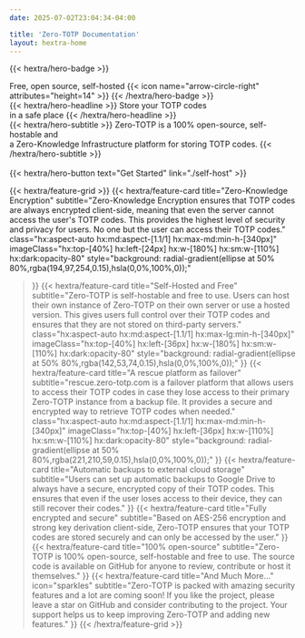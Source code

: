 ```yaml
---
date: 2025-07-02T23:04:34-04:00

title: 'Zero-TOTP Documentation'
layout: hextra-home
---
```


{{< hextra/hero-badge >}}
  <div class="hx:w-2 hx:h-2 hx:rounded-full hx:bg-primary-400"></div>
  <span>Free, open source, self-hosted</span>
  {{< icon name="arrow-circle-right" attributes="height=14" >}}
{{< /hextra/hero-badge >}}

<div class="hx:mt-6 hx:mb-6">
{{< hextra/hero-headline >}}
  Store your TOTP codes  &nbsp;<br class="hx:sm:block hx:hidden" />in a safe place
{{< /hextra/hero-headline >}}
</div>

<div class="hx:mb-12">
{{< hextra/hero-subtitle >}}
  Zero-TOTP is a 100% open-source, self-hostable and 
 &nbsp;<br class="hx:sm:block hx:hidden" />a Zero-Knowledge Infrastructure platform for storing TOTP codes.
{{< /hextra/hero-subtitle >}}
</div>
&nbsp;<br class="hx:sm:block hx:hidden" 
<div class="hx:mb-6">
{{< hextra/hero-button text="Get Started" link="./self-host" >}}
</div>
&nbsp;<br class="hx:sm:block hx:hidden" >
<div class="hx:mt-6"></div>

{{< hextra/feature-grid >}}
  {{< hextra/feature-card
    title="Zero-Knowledge Encryption"
    subtitle="Zero-Knowledge Encryption ensures that TOTP codes are always encrypted client-side, meaning that even the server cannot access the user's TOTP codes. This provides the highest level of security and privacy for users. No one but the user can access their TOTP codes."
    class="hx:aspect-auto hx:md:aspect-[1.1/1] hx:max-md:min-h-[340px]"
    imageClass="hx:top-[40%] hx:left-[24px] hx:w-[180%] hx:sm:w-[110%] hx:dark:opacity-80"
    style="background: radial-gradient(ellipse at 50% 80%,rgba(194,97,254,0.15),hsla(0,0%,100%,0));"
  >}}
  {{< hextra/feature-card
    title="Self-Hosted and Free"
    subtitle="Zero-TOTP is self-hostable and free to use. Users can host their own instance of Zero-TOTP on their own server or use a hosted version. This gives users full control over their TOTP codes and ensures that they are not stored on third-party servers."
    class="hx:aspect-auto hx:md:aspect-[1.1/1] hx:max-lg:min-h-[340px]"
    imageClass="hx:top-[40%] hx:left-[36px] hx:w-[180%] hx:sm:w-[110%] hx:dark:opacity-80"
    style="background: radial-gradient(ellipse at 50% 80%,rgba(142,53,74,0.15),hsla(0,0%,100%,0));"
  >}}
  {{< hextra/feature-card
    title="A rescue platform as failover"
    subtitle="rescue.zero-totp.com is a failover platform that allows users to access their TOTP codes in case they lose access to their primary Zero-TOTP instance from a backup file. It provides a secure and encrypted way to retrieve TOTP codes when needed."
    class="hx:aspect-auto hx:md:aspect-[1.1/1] hx:max-md:min-h-[340px]"
    imageClass="hx:top-[40%] hx:left-[36px] hx:w-[110%] hx:sm:w-[110%] hx:dark:opacity-80"
    style="background: radial-gradient(ellipse at 50% 80%,rgba(221,210,59,0.15),hsla(0,0%,100%,0));"
  >}}
  {{< hextra/feature-card
    title="Automatic backups to external cloud storage"
    subtitle="Users can set up automatic backups to Google Drive to always have a secure, encrypted copy of their TOTP codes. This ensures that even if the user loses access to their device, they can still recover their codes."
  >}}
  {{< hextra/feature-card
    title="Fully encrypted and secure"
    subtitle="Based on AES-256 encryption and strong key derivation client-side, Zero-TOTP ensures that your TOTP codes are stored securely and can only be accessed by the user."
  >}}
  {{< hextra/feature-card
    title="100% open-source"
    subtitle="Zero-TOTP is 100% open-source, self-hostable and free to use. The source code is available on GitHub for anyone to review, contribute or host it themselves."
  >}}
  {{< hextra/feature-card
    title="And Much More..."
    icon="sparkles"
    subtitle="Zero-TOTP is packed with amazing security features and a lot are coming soon! If you like the project, please leave a star on GitHub and consider contributing to the project. Your support helps us to keep improving Zero-TOTP and adding new features."
  >}}
{{< /hextra/feature-grid >}}